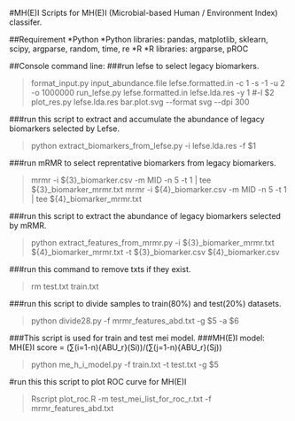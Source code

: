 #MH(E)I
Scripts for MH(E)I (Microbial-based Human / Environment Index) classifer.

##Requirement
*Python
*Python libraries: pandas, matplotlib, sklearn, scipy, argparse, random, time, re
*R
*R libraries: argparse, pROC

##Console command line:
###run lefse to select legacy biomarkers.
>format_input.py input_abundance.file lefse.formatted.in -c 1 -s -1 -u 2 -o 1000000
>run_lefse.py lefse.formatted.in lefse.lda.res -y 1 #-l $2
>plot_res.py lefse.lda.res bar.plot.svg --format svg --dpi 300

###run this script to extract and accumulate the abundance of legacy biomarkers selected by Lefse.
>python extract_biomarkers_from_lefse.py -i lefse.lda.res -f $1

###run mRMR to select reprentative biomarkers from legacy biomarkers.
>mrmr -i ${3}_biomarker.csv -m MID -n 5 -t 1 | tee ${3}_biomarker_mrmr.txt
>mrmr -i ${4}_biomarker.csv -m MID -n 5 -t 1 | tee ${4}_biomarker_mrmr.txt

###run this script to extract the abundance of legacy biomarkers selected by mRMR.
>python extract_features_from_mrmr.py -i ${3}_biomarker_mrmr.txt ${4}_biomarker_mrmr.txt -t ${3}_biomarker.csv ${4}_biomarker.csv 

###run this command to remove txts if they exist.
>rm test.txt train.txt

###run this script to divide samples to train(80%) and test(20%) datasets.
>python divide28.py -f mrmr_features_abd.txt -g $5 -a $6

###This script is used for train and test mei model.
###MH(E)I model: MH(E)I score = (∑(i=1-n){ABU_r}(Si))/(∑(j=1-n){ABU_r}(Sj))
>python me_h_i_model.py -f train.txt -t test.txt -g $5

#run this this script to plot ROC curve for MH(E)I
>Rscript plot_roc.R -m test_mei_list_for_roc_r.txt -f mrmr_features_abd.txt
